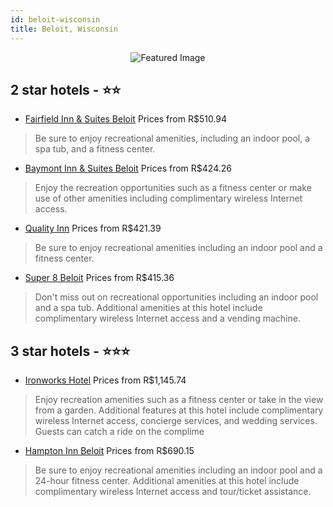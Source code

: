 ```yaml
---
id: beloit-wisconsin
title: Beloit, Wisconsin
---
```


<center><img src="https://i.travelapi.com/hotels/1000000/50000/43200/43140/c3f59f1e_z.jpg" alt="Featured Image" /></center>


##  2 star hotels - ⭐️⭐️

-    [Fairfield Inn & Suites Beloit](https://us.hurb.com/hotels/beloit/fairfield-inn-suites-beloit-JNP-JP389650?cmp=18055) Prices from R$510.94
   > Be sure to enjoy recreational amenities, including an indoor pool, a spa tub, and a fitness center.
-    [Baymont Inn & Suites Beloit](https://us.hurb.com/hotels/beloit/baymont-inn-suites-beloit-JNP-JP826415?cmp=18055) Prices from R$424.26
   > Enjoy the recreation opportunities such as a fitness center or make use of other amenities including complimentary wireless Internet access.
-    [Quality Inn](https://us.hurb.com/hotels/beloit/quality-inn-JNP-JP054529?cmp=18055) Prices from R$421.39
   > Be sure to enjoy recreational amenities including an indoor pool and a fitness center.
-    [Super 8 Beloit](https://us.hurb.com/hotels/beloit/super-8-beloit-JNP-JP083823?cmp=18055) Prices from R$415.36
   > Don't miss out on recreational opportunities including an indoor pool and a spa tub. Additional amenities at this hotel include complimentary wireless Internet access and a vending machine.

##  3 star hotels - ⭐️⭐️⭐️

-    [Ironworks Hotel](https://us.hurb.com/hotels/beloit/ironworks-hotel-JNP-JP444540?cmp=18055) Prices from R$1,145.74
   > Enjoy recreation amenities such as a fitness center or take in the view from a garden. Additional features at this hotel include complimentary wireless Internet access, concierge services, and wedding services. Guests can catch a ride on the complime
-    [Hampton Inn Beloit](https://us.hurb.com/hotels/beloit/hampton-inn-beloit-JNP-JP849193?cmp=18055) Prices from R$690.15
   > Be sure to enjoy recreational amenities including an indoor pool and a 24-hour fitness center. Additional amenities at this hotel include complimentary wireless Internet access and tour/ticket assistance.
